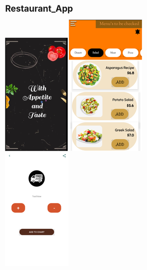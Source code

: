 # Restaurant_App

![home.png](https://github.com/advancepro/Restaurant_App/blob/master/screens/home.PNG)
![mainactivity.png](https://github.com/advancepro/Restaurant_App/blob/master/screens/mainactivity2.PNG)
![details.png](https://github.com/advancepro/Restaurant_App/blob/master/screens/details.PNG)

